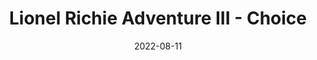 ---
title: Lionel Richie Adventure III - Choice
description: The following is a table of data for a choose-your-own-adventure book set in a town where your are desperately trying to buy the new Lionel Richie CD, but every shop seems to be sold out.
date: 2022-08-11
tags: 
- lionel richie
layout: layouts/game.njk
prompt: The following is a table of data for a choose-your-own-adventure book set in a town where your are desperately trying to buy the new Lionel Richie CD, but every shop seems to be sold out. Each row represents one page. Each page has two or three different choices. The game is won when you obtain the new CD, or lost when the shops close for the evening. In the book the text is very descriptive and written in exciting language. It should not be possible to get stuck in a loop. The choices can involve interacting with items, navigating or talking to characters. No page should have similar long page text to another page. At least one page ends with the reader winning. If a page has no choices that link to its page number is should be empty and have no choices. A reader should have to make around 6 choices to get to a win or lose state.
raw_output: "|1|The Shopkeeper\\'s Greeting|You enter the shop and the jingle of the bell alerts the shopkeeper. He\\'s an older man, with a big beard. He looks up from his newspaper and greets you. \"What can I do ya for?\" he asks.|Ask about the new Lionel Richie CD|2|Leave the shop|10| | |^|2|Asking about the new Lionel Richie CD|\"Oh, that new Lionel Richie CD? Everyone\\'s been asking for that. I\\'m sorry to say we\\'re all sold out. I could order one in for you, but it\\'ll be a few days.\"|Ask to order the CD|3|Leave the shop|10| | |^|3|Order the new Lionel Richie CD|\"Alright, I\\'ll put an order in for you. It should be here in a few days.\" The shopkeeper takes your name and address.|Leave the shop|4| | |^|4|Walking down the street|You leave the shop and walk down the street, looking for the new Lionel Richie CD. You see a group of teenagers hanging out near the corner, and one of them has a CD player. You hear the opening notes of Lionel Richie\\'s new song, \"Hello\".|Approach the teenagers and ask to buy the CD|5|Keep walking|6| |^|5|Asking to buy the CD|You approach the teenagers and ask to buy the CD. The teenager with the CD player looks at you and says, \"I\\'m sorry, but this is the only copy we have and we\\'re not selling it.\"|Keep walking|6| | |^|6|Walking down the street|You keep walking down the street, looking for the new Lionel Richie CD. You see a sign in the window of the local grocery store that says \"New Lionel Richie CD - $19.99\".|Enter the grocery store|7|Keep walking|8| |^|7|In the grocery store|You enter the grocery store and head to the music section. You see the new Lionel Richie CD on the shelf, and you reach for it. Suddenly, a hand grabs your wrist and you hear a voice say, \"That will be $19.99\". You turn to see the store manager.|Pay for the CD|9|Try to run out of the store|11| |^|8|Walking down the street|You keep walking down the street, looking for the new Lionel Richie CD. You see a sign in the window of the local record store that says \"New Lionel Richie CD - $21.99\".|Enter the record store|12|Keep walking|13| |^|9|Paying for the CD|You pay for the CD and the store manager lets you go. You take the CD and head for the door.|Exit the store|14| | |^|10|Leaving the first shop|You leave the shop and walk down the street, looking for the new Lionel Richie CD. You see a group of teenagers hanging out near the corner, and one of them has a CD player. You hear the opening notes of Lionel Richie\\'s new song, \"Hello\".|Approach the teenagers and ask to buy the CD|5|Keep walking|6| |^|11|Trying to run out of the store|You try to run for the door, but the store manager grabs you and pulls you back. \"I\\'m sorry, but you\\'re not going anywhere until you pay for that CD.\"|Pay for the CD|9| | |^|12|In the record store|You enter the record store and head to the music section. You see the new Lionel Richie CD on the shelf, and you reach for it. Suddenly, a hand grabs your wrist and you hear a voice say, \"That will be $21.99\". You turn to see the store manager.|Pay for the CD|15|Try to run out of the store|16| |^|13|Walking down the street|You keep walking down the street, looking for the new Lionel Richie CD. You see a sign in the window of the local pawn shop that says \"New Lionel Richie CD - $25.00\".|Enter the pawn shop|17|Keep walking|18| |^|14|Exiting the grocery store|You exit the grocery store and head for home, the new Lionel Richie CD in hand. You can\\'t wait to listen to it!| | | |^|15|Paying for the CD|You pay for the CD and the store manager lets you go. You take the CD and head for the door.|Exit the store|19| | |^|16|Trying to run out of the store|You try to run for the door, but the store manager grabs you and pulls you back. \"I\\'m sorry, but you\\'re not going anywhere until you pay for that CD.\"|Pay for the CD|15| | |^|17|In the pawn shop|You enter the pawn shop and head to the music section. You see the new Lionel Richie CD on the shelf, and you reach for it. Suddenly, a hand grabs your wrist and you hear a voice say, \"That will be $25.00\". You turn to see the store manager.|Pay for the CD|20|Try to run out of the store|21| |^|18|Walking down the street|You keep walking down the street, looking for the new Lionel Richie CD. You see a sign in the window of the local library that says \"New Lionel Richie CD - $0.00\".|Enter the library|22|Keep walking|23| |^|19|Exiting the record store|You exit the record store and head for home, the new Lionel Richie CD in hand. You can\\'t wait to listen to it!| | | |^|20|Paying for the CD|You pay for the CD and the store manager lets you go. You take the CD and head for the door.|Exit the store|24| | |^|21|Trying to run out of the store|You try to run for the door, but the store manager grabs you and pulls you back. \"I\\'m sorry, but you\\'re not going anywhere until you pay for that CD.\"|Pay for the CD|20| | |^|22|In the library|You enter the library and head to the music section. You see the new Lionel Richie CD on the shelf, and you reach for it. Suddenly, a hand grabs your wrist and you hear a voice say, \"That will be $0.00\". You turn to see the store manager.|Pay for the CD|25|Try to run out of the store|26| |^|23|Walking down the street|You keep walking down the street, looking for the new Lionel Richie CD. You see a sign in the window of the local bookstore that says \"New Lionel Richie CD - $22.99\".|Enter the bookstore|27|Keep walking|28| |^|24|Exiting the pawn shop|You exit the pawn shop and head for home, the new Lionel Richie CD in hand. You can\\'t wait to listen to it!| | | |^|25|Paying for the CD|You pay for the CD and the store manager lets you go. You take the CD and head for the door.|Exit the store|29| | |^|26|Trying to run out of the store|You try to run for the door, but the store manager grabs you and pulls you back. \"I\\'m sorry, but you\\'re not going anywhere until you pay for that CD.\"|Pay for the CD|25| | |^|27|In the bookstore|You enter the bookstore and head to the music section. You see the new Lionel Richie CD on the shelf, and you reach for it. Suddenly, a hand grabs your wrist and you hear a voice say, \"That will be $22.99\". You turn to see the store manager.|Pay for the CD|30|Try to run out of the store|31| |^|28|Walking down the street|You keep walking down the street, looking for the new Lionel Richie CD. You see a sign in the window of the local electronics store that says \"New Lionel Richie CD - $24.99\".|Enter the electronics store|32|Keep walking|33| |^|29|Exiting the library|You exit the library and head for home, the new Lionel Richie CD in hand. You can\\'t wait to listen to it!| | | |^|30|Paying for the CD|You pay for the CD and the store manager lets you go. You take the CD and head for the door.|Exit the store|34| | |^|31|Trying to run out of the store|You try to run for the door, but the store manager grabs you and pulls you back. \"I\\'m sorry, but you\\'re not going anywhere until you pay for that CD.\"|Pay for the CD|30| | |^|32|In the electronics store|You enter the electronics store and head to the music section. You see the new Lionel Richie CD on the shelf, and you reach for it. Suddenly, a hand grabs your wrist and you hear a voice say, \"That will be $24.99\". You turn to see the store manager.|Pay for the CD|35|Try to run out of the store|36| |^|33|Walking down the street|You keep walking down the street, looking for the new Lionel Richie CD. You see a sign in the window of the local drug store that says \"New Lionel Richie CD - $23.99\".|Enter the drug store|37|Keep walking|38| |^|34|Exiting the bookstore|You exit the bookstore and head for home, the new Lionel Richie CD in hand. You can\\'t wait to listen to it!| | | |^|35|Paying for the CD|You pay for the CD and the store manager lets you go. You take the CD and head for the door.|Exit the store|39| | |^|36|Trying to run out of the store|You try to run for the door, but the store manager grabs you and pulls you back. \"I\\'m sorry, but you\\'re not going anywhere until you pay for that CD.\"|Pay for the CD|35| | |^|37|In the drug store|You enter the drug store and head to the music section. You see the new Lionel Richie CD on the shelf, and you reach for it. Suddenly, a hand grabs your wrist and you hear a voice say, \"That will be $23.99\". You turn to see the store manager.|Pay for the CD|40|Try to run out of the store|41| |^|38|Walking down the street|You keep walking down the street, looking for the new Lionel Richie CD. You see a sign in the window of the local department store that says \"New Lionel Richie CD - $26.99\".|Enter the department store|42|Keep walking|43| |^|39|Exiting the electronics store|You exit the electronics store and head for home, the new Lionel Richie CD in hand. You can\\'t wait to listen to it!| | | |^|40|Paying for the CD|You pay for the CD and the store manager lets you go. You take the CD and head for the door.|Exit the store|44| | |^|41|Trying to run out of the store|You try to run for the door, but the store manager grabs you and pulls you back. \"I\\'m sorry, but you\\'re not going anywhere until you pay for that CD.\"|Pay for the CD|40| | |^|42|In the department store|You enter the department store and head to the music section. You see the new Lionel Richie CD on the shelf, and you reach for it. Suddenly, a hand grabs your wrist and you hear a voice say, \"That will be $26.99\". You turn to see the store manager.|Pay for the CD|45|Try to run out of the store|46| |^|43|Walking down the street|You keep walking down the street, looking for the new Lionel Richie CD. You see a sign in the window of the local toy store that says \"New Lionel Richie CD - $27.99\".|Enter the toy store|47|Keep walking|48| |^|44|Exiting the drug store|You exit the drug store and head for home, the new Lionel Richie CD in hand. You can\\'t wait to listen to it!| | | |^|45|Paying for the CD|You pay for the CD and the store manager lets you go. You take the CD and head for the door.|Exit the store|49| | |^|46|Trying to run out of the store|You try to run for the door, but the store manager grabs you and pulls you back. \"I\\'m sorry, but you\\'re not going anywhere until you pay for that CD.\"|Pay for the CD|45| | |^|47|In the toy store|You enter the toy store and head to the music section. You see the new Lionel Richie CD on the shelf, and you reach for it. Suddenly, a hand grabs your wrist and you hear a voice say, \"That will be $27.99\". You turn to see the store manager.|Pay for the CD|50|Try to run out of the store|51| |^|48|Walking down the street|You keep walking down the street, looking for the new Lionel Richie CD. You see a sign in the window of the local video store that says \"New Lionel Richie CD - $28.99\".|Enter the video store|52|Keep walking|53| |^|49|Exiting the department store|You exit the department store and head for home, the new Lionel Richie CD in hand. You can\\'t wait to listen to it!| | | |^|50|Paying for the CD|You pay for the CD and the store manager lets you go. You take the CD and head for the door.|Exit the store|54| | |^|51|Trying to run out of the store|You try to run for the door, but the store manager grabs you and pulls you back. \"I\\'m sorry, but you\\'re not going anywhere until you pay for that CD.\"|Pay for the CD|50| | |^|52|In the video store|You enter the video store and head to the music section. You see the new Lionel Richie CD on the shelf, and you reach for it. Suddenly, a hand grabs your wrist and you hear a voice say, \"That will be $28.99\". You turn to see the store manager.|Pay for the CD|55|Try to run out of the store|56| |^|53|The end of the street|You\\'ve reached the end of the street. There are no more shops selling the new Lionel Richie CD. You\\'ll have to try again tomorrow.| | | |^|54|Exiting the toy store|You exit the toy store and head for home, the new Lionel Richie CD in hand. You can\\'t wait to listen to it!| | | |^|55|Paying for the CD|You pay for the CD and the store manager lets you go. You take the CD and head for the door.|Exit the store|57| | |^|56|Trying to run out of the store|You try to run for the door, but the store manager grabs you and pulls you back. \"I\\'m sorry, but you\\'re not going anywhere until you pay for that CD.\"|Pay for the CD|55| | |^|57|Exiting the video store|You exit the video store and head for home, the new Lionel Richie CD in hand. You can\\'t wait to listen to it!Congratulations, you\\'ve won! The game is over.| | | |"
---